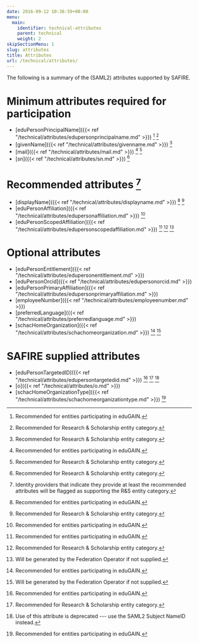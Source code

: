```yaml
---
date: 2016-09-12 10:36:59+00:00
menu:
  main:
    identifier: technical-attributes
    parent: technical
    weight: 2
skipSectionMenu: 1
slug: attributes
title: Attributes
url: /technical/attributes/
---
```


The following is a summary of the (SAML2) attributes supported by SAFIRE.

# Minimum attributes required for participation

  * [eduPersonPrincipalName]({{< ref "/technical/attributes/edupersonprincipalname.md" >}}) [^eduGAIN] [^rns]
  * [givenName]({{< ref "/technical/attributes/givenname.md" >}}) [^rns]
  * [mail]({{< ref "/technical/attributes/mail.md" >}}) [^eduGAIN] [^rns]
  * [sn]({{< ref "/technical/attributes/sn.md" >}}) [^rns]

# Recommended attributes [^recommended]

  * [displayName]({{< ref "/technical/attributes/displayname.md" >}}) [^eduGAIN] [^rns]
  * [eduPersonAffiliation]({{< ref "/technical/attributes/edupersonaffiliation.md" >}}) [^eduGAIN]
  * [eduPersonScopedAffiliation]({{< ref "/technical/attributes/edupersonscopedaffiliation.md" >}}) [^eduGAIN] [^rns] [^supplied]

# Optional attributes

  * [eduPersonEntitlement]({{< ref "/technical/attributes/edupersonentitlement.md" >}})
  * [eduPersonOrcid]({{< ref "/technical/attributes/edupersonorcid.md" >}})
  * [eduPersonPrimaryAffiliation]({{< ref "/technical/attributes/edupersonprimaryaffiliation.md" >}})
  * [employeeNumber]({{< ref "/technical/attributes/employeenumber.md" >}})
  * [preferredLanguage]({{< ref "/technical/attributes/preferredlanguage.md" >}})
  * [schacHomeOrganization]({{< ref "/technical/attributes/schachomeorganization.md" >}}) [^eduGAIN] [^supplied]

# SAFIRE supplied attributes

  * [eduPersonTargetedID]({{< ref "/technical/attributes/edupersontargetedid.md" >}}) [^eduGAIN] [^rns] [^depricated]
  * [o]({{< ref "/technical/attributes/o.md" >}})
  * [schacHomeOrganizationType]({{< ref "/technical/attributes/schachomeorganizationtype.md" >}}) [^eduGAIN]

[^eduGAIN]: Recommended for entities participating in eduGAIN.

[^rns]: Recommended for Research & Scholarship entity category.

[^supplied]: Will be generated by the Federation Operator if not supplied.

[^depricated]: Use of this attribute is deprecated --- use the SAML2 Subject NameID instead.

[^recommended]: Identity providers that indicate they provide at least the recommended attributes will be flagged as supporting the R&S entity category.

